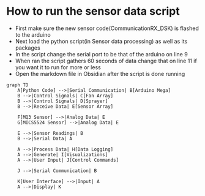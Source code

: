 # How to run the sensor data script
 - First make sure the new sensor code(CommunicationRX_DSK) is flashed to the arduino
 - Next load the python script(in Sensor data processing) as well as its packages
 - In the script change the serial port to be that of the arduino on line 9
 - When ran the script gathers 60 seconds of data change that on line 11 if you want it to run for more or less
 - Open the markdown file in Obsidian after the script is done running
 
```mermaid
graph TD
    A[Python Code] -->|Serial Communication| B[Arduino Mega]
    B -->|Control Signals| C[Fan Array]
    B -->|Control Signals| D[Sprayer]
    B -->|Receive Data| E[Sensor Array]
    
    F[MQ3 Sensor] -->|Analog Data| E
    G[MICS5524 Sensor] -->|Analog Data| E
    
    E -->|Sensor Readings| B
    B -->|Serial Data| A
    
    A -->|Process Data| H[Data Logging]
    A -->|Generate| I[Visualizations]
    A -->|User Input| J[Control Commands]
    
    J -->|Serial Communication| B
    
    K[User Interface] -->|Input| A
    A -->|Display| K
```

